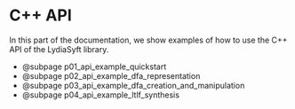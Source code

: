 # C++ API

In this part of the documentation, we show examples of how to use the C++ API of the LydiaSyft library.

- @subpage p01_api_example_quickstart
- @subpage p02_api_example_dfa_representation
- @subpage p03_api_example_dfa_creation_and_manipulation
- @subpage p04_api_example_ltlf_synthesis
